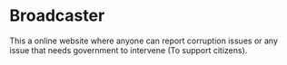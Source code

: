 # Broadcaster
This a online website where anyone can report corruption issues or any issue that needs government to intervene (To support citizens).
